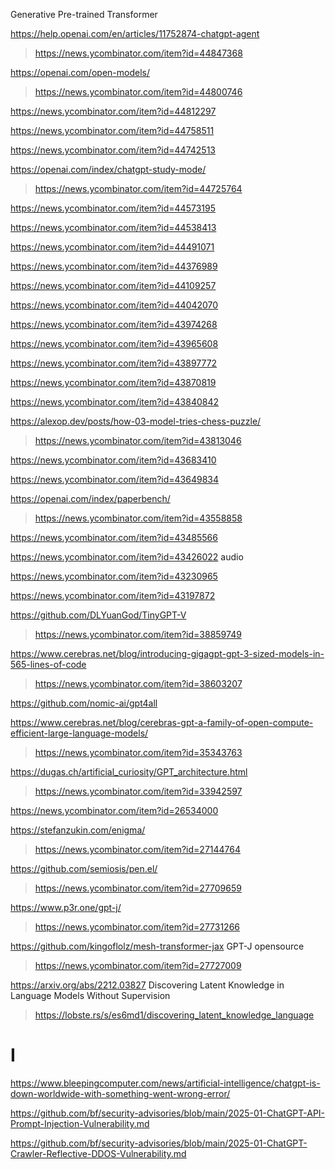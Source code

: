Generative Pre-trained Transformer

https://help.openai.com/en/articles/11752874-chatgpt-agent
> https://news.ycombinator.com/item?id=44847368

https://openai.com/open-models/
> https://news.ycombinator.com/item?id=44800746

https://news.ycombinator.com/item?id=44812297

https://news.ycombinator.com/item?id=44758511

https://news.ycombinator.com/item?id=44742513

https://openai.com/index/chatgpt-study-mode/
> https://news.ycombinator.com/item?id=44725764

https://news.ycombinator.com/item?id=44573195

https://news.ycombinator.com/item?id=44538413

https://news.ycombinator.com/item?id=44491071

https://news.ycombinator.com/item?id=44376989

https://news.ycombinator.com/item?id=44109257

https://news.ycombinator.com/item?id=44042070

https://news.ycombinator.com/item?id=43974268

https://news.ycombinator.com/item?id=43965608

https://news.ycombinator.com/item?id=43897772

https://news.ycombinator.com/item?id=43870819

https://news.ycombinator.com/item?id=43840842

https://alexop.dev/posts/how-03-model-tries-chess-puzzle/
> https://news.ycombinator.com/item?id=43813046

https://news.ycombinator.com/item?id=43683410

https://news.ycombinator.com/item?id=43649834

https://openai.com/index/paperbench/
> https://news.ycombinator.com/item?id=43558858

https://news.ycombinator.com/item?id=43485566

https://news.ycombinator.com/item?id=43426022 audio

https://news.ycombinator.com/item?id=43230965

https://news.ycombinator.com/item?id=43197872

https://github.com/DLYuanGod/TinyGPT-V
> https://news.ycombinator.com/item?id=38859749

https://www.cerebras.net/blog/introducing-gigagpt-gpt-3-sized-models-in-565-lines-of-code
> https://news.ycombinator.com/item?id=38603207

https://github.com/nomic-ai/gpt4all

https://www.cerebras.net/blog/cerebras-gpt-a-family-of-open-compute-efficient-large-language-models/
> https://news.ycombinator.com/item?id=35343763

https://dugas.ch/artificial_curiosity/GPT_architecture.html
> https://news.ycombinator.com/item?id=33942597

https://news.ycombinator.com/item?id=26534000

https://stefanzukin.com/enigma/
> https://news.ycombinator.com/item?id=27144764

https://github.com/semiosis/pen.el/
> https://news.ycombinator.com/item?id=27709659

https://www.p3r.one/gpt-j/
> https://news.ycombinator.com/item?id=27731266

https://github.com/kingoflolz/mesh-transformer-jax GPT-J opensource
> https://news.ycombinator.com/item?id=27727009

https://arxiv.org/abs/2212.03827 Discovering Latent Knowledge in Language Models Without Supervision
> https://lobste.rs/s/es6md1/discovering_latent_knowledge_language

# I
https://www.bleepingcomputer.com/news/artificial-intelligence/chatgpt-is-down-worldwide-with-something-went-wrong-error/

https://github.com/bf/security-advisories/blob/main/2025-01-ChatGPT-API-Prompt-Injection-Vulnerability.md

https://github.com/bf/security-advisories/blob/main/2025-01-ChatGPT-Crawler-Reflective-DDOS-Vulnerability.md